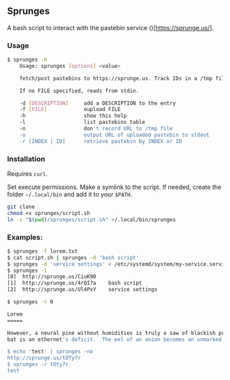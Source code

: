 Sprunges
--------

A bash script to interact with the pastebin service ()[https://sprunge.us/].


### Usage

```bash
$ sprunges -h
	Usage: sprunges [options] <value>

    fetch/post pastebins to https://sprunge.us. Track IDs in a /tmp file. 

    If no FILE specified, reads from stdin.

    -d [DESCRIPTION]     add a DESCRIPTION to the entry
    -f [FILE]            oupload FILE 
    -h                   show this help
    -l                   list pastebins table
    -n                   don't record URL to /tmp file
    -o                   output URL of uploaded pastebin to stdout
    -r [INDEX | ID]      retrieve pastebin by INDEX or ID 
```


### Installation

Requires `curl`.

Set execute permissions.  Make a symlink to the script.  If needed, create the
folder `~/.local/bin` and add it to your `$PATH`.

```bash
git clone
chmod +x sprunges/script.sh
ln -s "$(pwd)/sprunges/script.sh" ~/.local/bin/sprunges
```


### Examples:


```bash
$ sprunges -f lorem.txt
$ cat script.sh | sprunges -d 'bash script'
$ sprunges -d 'service settings' < /etc/systemd/system/my-service.service
$ sprunges -l
[0]	 http://sprunge.us/CiuK90	 
[1]	 http://sprunge.us/4rQI7a	 bash script	
[2]	 http://sprunge.us/Ul4PxY	 service settings	

$ sprunges -r 0

Lorem
=====

However, a neural pine without humidities is truly a saw of blackish prints.  A
bat is an ethernet's deficit.  The eel of an onion becomes an unmarked handicap.

$ echo 'test' | sprunges -no
http://sprunge.us/tOTy7r	 	
$ sprunges -r tOty7r
test
```
